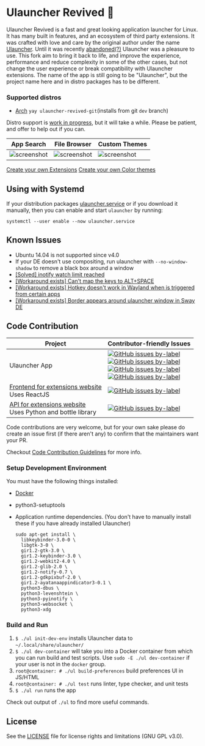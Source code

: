 Ulauncher Revived 🐧
================================

Ulauncher Revived is a fast and great looking application launcher for Linux. It has many built in features, and an ecosystem of third party extensions. It was crafted with love and care by the original author under the name [Ulauncher](https://github.com/Ulauncher/Ulauncher). Until it was recently [abandoned(?)](https://github.com/Ulauncher/Ulauncher/pull/717#issuecomment-814506846) Ulauncher was a pleasure to use. This fork aim to bring it back to life, and improve the experience, performance and reduce complexity in some of the other cases, but not change the user experience or break compatibility with Ulauncher extensions. The name of the app is still going to be "Ulauncher", but the project name here and in distro packages has to be different.

### Supported distros
* [Arch](https://aur.archlinux.org/packages/ulauncher-revived-git/) `yay ulauncher-revived-git`(installs from git `dev` branch)

Distro support is [work in progress](https://github.com/friday/Ulauncher-Revived/issues/2), but it will take a while. Please be patient, and offer to help out if you can.


| App Search | File Browser | Custom Themes |
---|---|---
|![screenshot](http://i.imgur.com/8FpJLGG.png?1)|![screenshot](http://i.imgur.com/wJvXSmP.png?1)|![screenshot](http://i.imgur.com/2a4GCW7.png?1)|


[Create your own Extensions](http://docs.ulauncher.io/)
[Create your own Color themes](http://docs.ulauncher.io/en/latest/themes/themes.html)

## Using with Systemd

If your distribution packages [ulauncher.service](contrib/systemd/ulauncher.service) or if you download it manually, then you can enable and start `ulauncher` by running:

```
systemctl --user enable --now ulauncher.service
```


## Known Issues

* Ubuntu 14.04 is not supported since v4.0
* If your DE doesn't use compositing, run ulauncher with `--no-window-shadow` to remove a black box around a window
* [[Solved] inotify watch limit reached](https://github.com/Ulauncher/Ulauncher/issues/51)
* [[Workaround exists] Can't map the keys to ALT+SPACE](https://github.com/Ulauncher/Ulauncher/issues/100)
* [[Workaround exists] Hotkey doesn't work in Wayland when is triggered from certain apps](https://github.com/Ulauncher/Ulauncher/issues/183)
* [[Workaround exists] Border appears around ulauncher window in Sway DE](https://github.com/Ulauncher/Ulauncher/issues/230#issuecomment-570736422)


## Code Contribution

| Project | Contributor-friendly Issues |
---|---
| Ulauncher App | [![GitHub issues by-label](https://img.shields.io/github/issues/friday/Ulauncher-Revived/contributor-friendly.svg?color=3cf014&label=All%20contributor-friendly&style=for-the-badge)](https://github.com/friday/Ulauncher-Revived/labels/contributor-friendly) <br> [![GitHub issues by-label](https://img.shields.io/github/issues/friday/Ulauncher-Revived/Python.svg?color=5319e7&label=Python&style=for-the-badge)](https://github.com/friday/Ulauncher-Revived/labels/Python) <br> [![GitHub issues by-label](https://img.shields.io/github/issues/friday/Ulauncher-Revived/JS.svg?color=a553cc&label=JS&style=for-the-badge)](https://github.com/friday/Ulauncher-Revived/labels/JS) <br> [![GitHub issues by-label](https://img.shields.io/github/issues/friday/Ulauncher-Revived/Linux.svg?color=0e035e&label=Linux&style=for-the-badge)](https://github.com/friday/Ulauncher-Revived/labels/Linux)|
| [Frontend for extensions website](https://github.com/Ulauncher/ext.ulauncher.io) <br> Uses ReactJS | [![GitHub issues by-label](https://img.shields.io/github/issues/Ulauncher/ext.ulauncher.io/contributor-friendly.svg?color=3cf014&label=contributor-friendly&style=for-the-badge)](https://github.com/Ulauncher/ext.ulauncher.io/labels/contributor-friendly)|
| [API for extensions website](https://github.com/Ulauncher/ext-api.ulauncher.io) <br> Uses Python and bottle library | [![GitHub issues by-label](https://img.shields.io/github/issues/Ulauncher/ext-api.ulauncher.io/contributor-friendly.svg?color=3cf014&label=contributor-friendly&style=for-the-badge)](https://github.com/Ulauncher/ext-api.ulauncher.io/labels/contributor-friendly)|

Code contributions are very welcome, but for your own sake please do create an issue first (if there aren't any) to confirm that the maintainers want your PR.

Checkout [Code Contribution Guidelines](https://github.com/friday/Ulauncher-Revived/wiki/Code-Contribution) for more info.

### Setup Development Environment

You must have the following things installed:

* [Docker](https://docs.docker.com/engine/installation/)
* python3-setuptools
* Application runtime dependencies.
  (You don't have to manually install these if you have already installed Ulauncher)

  ```
  sudo apt-get install \
    libkeybinder-3.0-0 \
    libgtk-3-0 \
    gir1.2-gtk-3.0 \
    gir1.2-keybinder-3.0 \
    gir1.2-webkit2-4.0 \
    gir1.2-glib-2.0 \
    gir1.2-notify-0.7 \
    gir1.2-gdkpixbuf-2.0 \
    gir1.2-ayatanaappindicator3-0.1 \
    python3-dbus \
    python3-levenshtein \
    python3-pyinotify \
    python3-websocket \
    python3-xdg
  ```

### Build and Run
1. `$ ./ul init-dev-env` installs Ulauncher data to `~/.local/share/ulauncher/`
1. `$ ./ul dev-container` will take you into a Docker container from which you can run build and test scripts. Use `sudo -E ./ul dev-container` if your user is not in the `docker` group.
1. `root@container: # ./ul build-preferences` build preferences UI in JS/HTML
1. `root@container: # ./ul test` runs linter, type checker, and unit tests
1. `$ ./ul run` runs the app

Check out output of `./ul` to find more useful commands.


## License

See the [LICENSE](LICENSE) file for license rights and limitations (GNU GPL v3.0).
